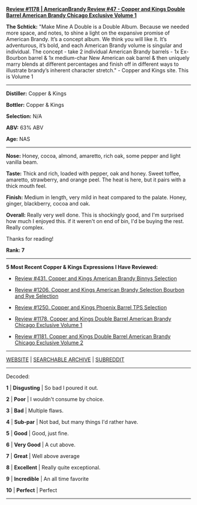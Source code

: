 
[**Review #1178 | AmericanBrandy Review #47 - Copper and Kings Double Barrel American Brandy Chicago Exclusive Volume 1**]( https://t8ke.review/review-1178-copper-and-kings-double-barrel-american-brandy-chicago-exclusive-volume-1/)

**The Schtick:** "Make Mine A Double is a Double Album. Because we needed more space, and notes, to shine a light on the expansive promise of American Brandy. It’s a concept album. We think you will like it. It’s adventurous, it’s bold, and each American Brandy volume is singular and individual. The concept - take 2 individual American Brandy barrels - 1x Ex-Bourbon barrel & 1x medium-char New American oak barrel & then uniquely marry blends at different percentages and finish off in different ways to illustrate brandy’s inherent character stretch." - Copper and Kings site. This is Volume 1

-----

**Distiller:** Copper & Kings

**Bottler:** Copper & Kings

**Selection:** N/A

**ABV:**  63% ABV

**Age:** NAS 

-----

**Nose:**  Honey, cocoa, almond, amaretto, rich oak, some pepper and light vanilla beam. 

**Taste:** Thick and rich, loaded with pepper, oak and honey. Sweet toffee, amaretto, strawberry, and orange peel. The heat is here, but it pairs with a thick mouth feel. 

**Finish:** Medium in length, very mild in heat compared to the palate. Honey, ginger, blackberry, cocoa and oak. 

**Overall:** Really very well done. This is shockingly good, and I'm surprised how much I enjoyed this. if it weren't on end of bin, I'd be buying the rest. Really complex. 

Thanks for reading!

**Rank: 7**

----- 

**5 Most Recent Copper & Kings Expressions I Have Reviewed:** 

- [Review #431. Copper and Kings American Brandy Binnys Selection]( https://t8ke.review/review-431-copper-and-kings-american-brandy-binnys/) 

- [Review #1206. Copper and Kings American Brandy Selection Bourbon and Rye Selection]( https://t8ke.review/review-1206-copper-and-kings-american-brandy-selection-bourbon-and-rye-selection) 

- [Review #1250. Copper and Kings Phoenix Barrel TPS Selection]( https://t8ke.review/review-1250-copper-and-kings-phoenix-barrel-tps-selection) 

- [Review #1178. Copper and Kings Double Barrel American Brandy Chicago Exclusive Volume 1]( https://t8ke.review/review-1178-copper-and-kings-double-barrel-american-brandy-chicago-exclusive-volume-1/) 

- [Review #1181. Copper and Kings Double Barrel American Brandy Chicago Exclusive Volume 2]( https://t8ke.review/review-1181-copper-and-kings-double-barrel-american-brandy-chicago-exclusive-volume-2/) 

-----

[WEBSITE](https://t8ke.review) | [SEARCHABLE ARCHIVE](https://t8ke.review/review-archive/) | [SUBREDDIT](https://reddit.com/r/t8kereviews)

-----

Decoded:

**1** | **Disgusting** | So bad I poured it out.

**2** | **Poor** | I wouldn't consume by choice.

**3** | **Bad** | Multiple flaws.

**4** | **Sub-par** | Not bad, but many things I'd rather have.

**5** | **Good** | Good, just fine.

**6** | **Very Good** | A cut above.

**7** | **Great** | Well above average

**8** | **Excellent** | Really quite exceptional.

**9** | **Incredible** | An all time favorite

**10** | **Perfect** | Perfect

----

